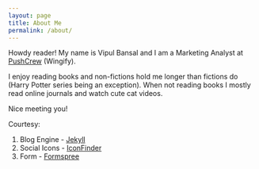 ```yaml
---
layout: page
title: About Me
permalink: /about/
---
```


Howdy reader!
My name is Vipul Bansal and I am a Marketing Analyst at [PushCrew](https://pushcrew.com) \(Wingify\).

I enjoy reading books and non-fictions hold me longer than fictions do (Harry Potter series being an exception). When not reading books I mostly read online journals and watch cute cat videos.

Nice meeting you!

Courtesy:

 1. Blog Engine - [Jekyll](http://jekyllrb.com/)
 2. Social Icons - [IconFinder](https://www.iconfinder.com/)
 3. Form - [Formspree](https://formspree.io)

